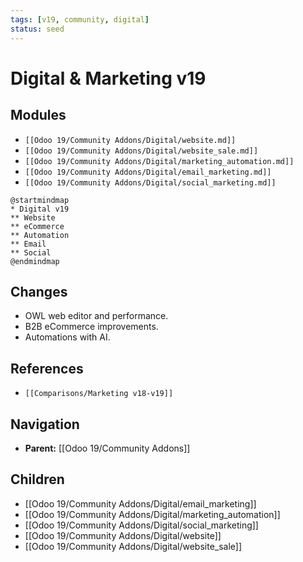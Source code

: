 ```yaml
---
tags: [v19, community, digital]
status: seed
---
```

# Digital & Marketing v19

## Modules
- `[[Odoo 19/Community Addons/Digital/website.md]]`
- `[[Odoo 19/Community Addons/Digital/website_sale.md]]`
- `[[Odoo 19/Community Addons/Digital/marketing_automation.md]]`
- `[[Odoo 19/Community Addons/Digital/email_marketing.md]]`
- `[[Odoo 19/Community Addons/Digital/social_marketing.md]]`

```plantuml
@startmindmap
* Digital v19
** Website
** eCommerce
** Automation
** Email
** Social
@endmindmap
```

## Changes
- OWL web editor and performance.
- B2B eCommerce improvements.
- Automations with AI.

## References
- `[[Comparisons/Marketing v18-v19]]`






## Navigation
- **Parent:** [[Odoo 19/Community Addons]]


## Children
- [[Odoo 19/Community Addons/Digital/email_marketing]]
- [[Odoo 19/Community Addons/Digital/marketing_automation]]
- [[Odoo 19/Community Addons/Digital/social_marketing]]
- [[Odoo 19/Community Addons/Digital/website]]
- [[Odoo 19/Community Addons/Digital/website_sale]]